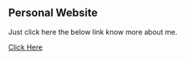 ## Personal Website

<p> Just click here the below link know more about me. </p>

<a href='https://jamesgeorge007.github.io/' target='_blank' >Click Here</a>

